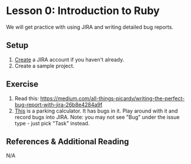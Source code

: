 # Lesson 0:  Introduction to Ruby

We will get practice with using JIRA and writing detailed bug reports.

## Setup

1. [Create](https://www.atlassian.com/try/cloud/signup?bundle=jira-software) a JIRA account if you haven't already.
2. Create a sample project.

## Exercise

1. Read this: https://medium.com/all-things-picardy/writing-the-perfect-bug-report-with-jira-26b8e4284a9f
2. [This](http://adam.goucher.ca/parkcalc/) is a parking calculator. It has bugs in it. Play around with it and record bugs into JIRA. Note: you may not see "Bug" under the issue type - just pick "Task" instead.

## References & Additional Reading

N/A